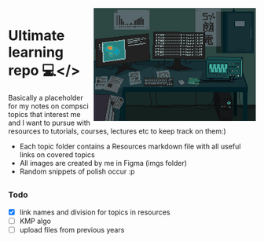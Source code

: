 <img src="./imgs/decor.gif" align="right" width="330" height="230">

# Ultimate learning repo 💻</>
Basically a placeholder for my notes on compsci topics that interest me and I want to pursue with resources to tutorials, courses, lectures etc to keep track on them:)
* Each topic folder contains a Resources markdown file with all useful links on covered topics 
* All images are created by me in Figma (imgs folder)
* Random snippets of polish occur :p
##
### Todo
- [x] link names and division for topics in resources
- [ ] KMP algo
- [ ] upload files from previous years
